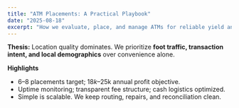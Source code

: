 ```yaml
---
title: "ATM Placements: A Practical Playbook"
date: "2025-08-18"
excerpt: "How we evaluate, place, and manage ATMs for reliable yield and transparent operations."
---
```


**Thesis:** Location quality dominates. We prioritize **foot traffic, transaction intent, and local demographics** over convenience alone.

**Highlights**
- 6–8 placements target; $18k–$25k annual profit objective.
- Uptime monitoring; transparent fee structure; cash logistics optimized.
- Simple is scalable. We keep routing, repairs, and reconciliation clean.
